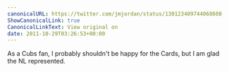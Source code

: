 ```yaml
---
canonicalURL: https://twitter.com/jmjordan/status/130123409744068608
ShowCanonicalLink: true
CanonicalLinkText: View original on
date: 2011-10-29T03:26:53+00:00
---
```

As a Cubs fan, I probably shouldn't be happy for the Cards, but I am glad the NL represented.